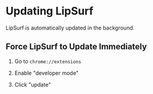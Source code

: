 # Updating LipSurf
LipSurf is automatically updated in the background.

## Force LipSurf to Update Immediately

1. Go to `chrome://extensions`

2. Enable "developer mode"

3. Click "update"